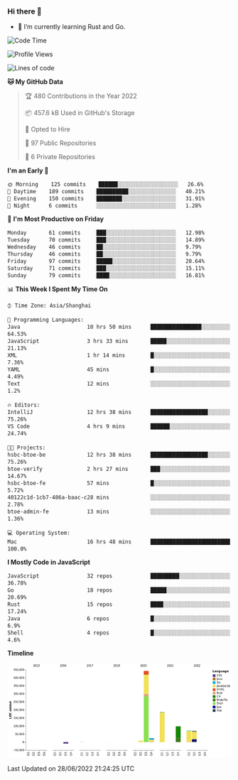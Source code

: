 ### Hi there 👋

- 🌱 I’m currently learning Rust and Go.

<!--START_SECTION:waka-->
![Code Time](http://img.shields.io/badge/Code%20Time-482%20hrs%2010%20mins-blue)

![Profile Views](http://img.shields.io/badge/Profile%20Views-0-blue)

![Lines of code](https://img.shields.io/badge/From%20Hello%20World%20I%27ve%20Written-900%20Thousand%20lines%20of%20code-blue)

**🐱 My GitHub Data** 

> 🏆 480 Contributions in the Year 2022
 > 
> 📦 457.6 kB Used in GitHub's Storage 
 > 
> 💼 Opted to Hire
 > 
> 📜 97 Public Repositories 
 > 
> 🔑 6 Private Repositories  
 > 
**I'm an Early 🐤** 

```text
🌞 Morning    125 commits    ██████░░░░░░░░░░░░░░░░░░░   26.6% 
🌆 Daytime    189 commits    ██████████░░░░░░░░░░░░░░░   40.21% 
🌃 Evening    150 commits    ████████░░░░░░░░░░░░░░░░░   31.91% 
🌙 Night      6 commits      ░░░░░░░░░░░░░░░░░░░░░░░░░   1.28%

```
📅 **I'm Most Productive on Friday** 

```text
Monday       61 commits     ███░░░░░░░░░░░░░░░░░░░░░░   12.98% 
Tuesday      70 commits     ███░░░░░░░░░░░░░░░░░░░░░░   14.89% 
Wednesday    46 commits     ██░░░░░░░░░░░░░░░░░░░░░░░   9.79% 
Thursday     46 commits     ██░░░░░░░░░░░░░░░░░░░░░░░   9.79% 
Friday       97 commits     █████░░░░░░░░░░░░░░░░░░░░   20.64% 
Saturday     71 commits     ███░░░░░░░░░░░░░░░░░░░░░░   15.11% 
Sunday       79 commits     ████░░░░░░░░░░░░░░░░░░░░░   16.81%

```


📊 **This Week I Spent My Time On** 

```text
⌚︎ Time Zone: Asia/Shanghai

💬 Programming Languages: 
Java                     10 hrs 50 mins      ████████████████░░░░░░░░░   64.53% 
JavaScript               3 hrs 33 mins       █████░░░░░░░░░░░░░░░░░░░░   21.13% 
XML                      1 hr 14 mins        █░░░░░░░░░░░░░░░░░░░░░░░░   7.36% 
YAML                     45 mins             █░░░░░░░░░░░░░░░░░░░░░░░░   4.49% 
Text                     12 mins             ░░░░░░░░░░░░░░░░░░░░░░░░░   1.2%

🔥 Editors: 
IntelliJ                 12 hrs 38 mins      ██████████████████░░░░░░░   75.26% 
VS Code                  4 hrs 9 mins        ██████░░░░░░░░░░░░░░░░░░░   24.74%

🐱‍💻 Projects: 
hsbc-btoe-be             12 hrs 38 mins      ██████████████████░░░░░░░   75.26% 
btoe-verify              2 hrs 27 mins       ███░░░░░░░░░░░░░░░░░░░░░░   14.67% 
hsbc-btoe-fe             57 mins             █░░░░░░░░░░░░░░░░░░░░░░░░   5.72% 
40122c1d-1cb7-486a-baac-c28 mins             ░░░░░░░░░░░░░░░░░░░░░░░░░   2.78% 
btoe-admin-fe            13 mins             ░░░░░░░░░░░░░░░░░░░░░░░░░   1.36%

💻 Operating System: 
Mac                      16 hrs 48 mins      █████████████████████████   100.0%

```

**I Mostly Code in JavaScript** 

```text
JavaScript               32 repos            █████████░░░░░░░░░░░░░░░░   36.78% 
Go                       18 repos            █████░░░░░░░░░░░░░░░░░░░░   20.69% 
Rust                     15 repos            ████░░░░░░░░░░░░░░░░░░░░░   17.24% 
Java                     6 repos             █░░░░░░░░░░░░░░░░░░░░░░░░   6.9% 
Shell                    4 repos             █░░░░░░░░░░░░░░░░░░░░░░░░   4.6%

```


**Timeline**

![Chart not found](https://raw.githubusercontent.com/elton/elton/main/charts/bar_graph.png) 


 Last Updated on 28/06/2022 21:24:25 UTC
<!--END_SECTION:waka-->

<!--
**elton/elton** is a ✨ _special_ ✨ repository because its `README.md` (this file) appears on your GitHub profile.

Here are some ideas to get you started:

- 🔭 I’m currently working on ...
- 🌱 I’m currently learning ...
- 👯 I’m looking to collaborate on ...
- 🤔 I’m looking for help with ...
- 💬 Ask me about ...
- 📫 How to reach me: ...
- 😄 Pronouns: ...
- ⚡ Fun fact: ...
-->
